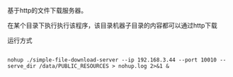 基于http的文件下载服务器。

在某个目录下执行执行该程序，该目录机器子目录的内容都可以通过http下载

运行方式
```shell

nohup ./simple-file-download-server --ip 192.168.3.44 --port 10010 --serve_dir /data/PUBLIC_RESOURCES > nohup.log 2>&1 &
```